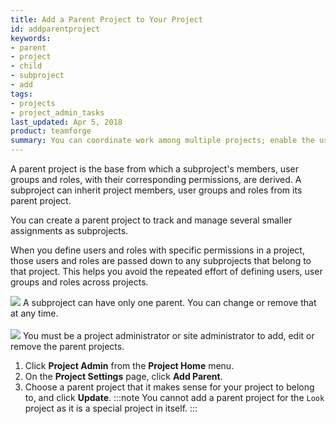 ```yaml
---
title: Add a Parent Project to Your Project
id: addparentproject
keywords:
- parent
- project
- child
- subproject
- add
tags:
- projects
- project_admin_tasks
last_updated: Apr 5, 2018
product: teamforge
summary: You can coordinate work among multiple projects; enable the user, user group and role inheritance by adding a common parent project to several projects.
---
```


A parent project is the base from which a subproject's members, user groups and roles, with their corresponding permissions, are derived. A subproject can inherit project members, user groups and roles from its parent project.

You can create a parent project to track and manage several smaller assignments as subprojects.

When you define users and roles with specific permissions in a project, those users and roles are passed down to any subprojects that belong to that project. This helps you avoid the repeated effort of defining users, user groups and roles across projects.

![](/docs/assets/images/status-success-small.png) A subproject can have only one parent. You can change or remove that at any time. <br></br>
![](/docs/assets/images/status-success-small.png) You must be a project administrator or site administrator to add, edit or remove the parent projects.

1. Click **Project Admin** from the **Project Home** menu.
2. On the **Project Settings** page, click **Add Parent**.
3. Choose a parent project that it makes sense for your project to belong to, and click **Update**.
   :::note
   You cannot add a parent project for the `Look` project as it is a special project in itself.
   :::

